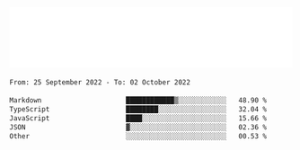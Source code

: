 [![](./hello.svg)](https://blog.yrobot.top?ref=github-yrobot)

<!--START_SECTION:waka-->

```text
From: 25 September 2022 - To: 02 October 2022

Markdown                     ████████████▒░░░░░░░░░░░░   48.90 %
TypeScript                   ████████░░░░░░░░░░░░░░░░░   32.04 %
JavaScript                   ████░░░░░░░░░░░░░░░░░░░░░   15.66 %
JSON                         ▓░░░░░░░░░░░░░░░░░░░░░░░░   02.36 %
Other                        ░░░░░░░░░░░░░░░░░░░░░░░░░   00.53 %
```

<!--END_SECTION:waka-->
